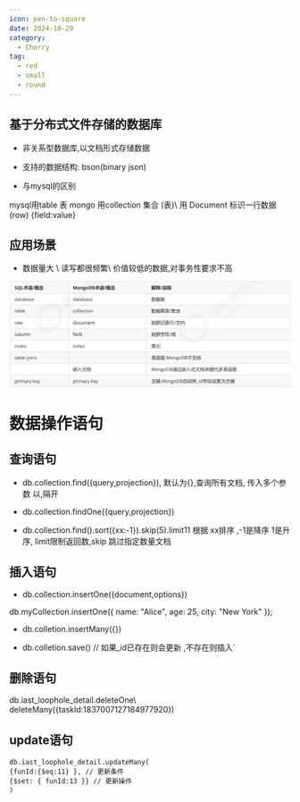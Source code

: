 ```yaml
---
icon: pen-to-square
date: 2024-10-29
category:
  - Cherry
tag:
  - red
  - small
  - round
---
```


## 基于分布式文件存储的数据库
- 非关系型数据库,以文档形式存储数据

- 支持的数据结构:  bson(binary json)

- 与mysql的区别

mysql用table 表
mongo  用collection 集合 (表)\   用  Document  标识一行数据 (row)
{field:value}

## 应用场景

- 数据量大  \  读写都很频繁\   价值较低的数据,对事务性要求不高

![alt text](image.png)



# 数据操作语句

## 查询语句

- db.collection.find({query,projection}), 默认为{},查询所有文档,  传入多个参数 以,隔开

- db.collection.findOne({query,projection})

- db.collection.find().sort({xx:-1}).skip(5).limit11  根据 xx排序 ,-1是降序  1是升序,  limit限制返回数,skip 跳过指定数量文档


## 插入语句

- db.collection.insertOne({document,options})

db.myCollection.insertOne({
    name: "Alice",
    age: 25,
    city: "New York"
}); 


- db.colletion.insertMany({})

- db.colletion.save()  // 如果_id已存在则会更新  ,不存在则插入`

## 删除语句

 db.iast_loophole_detail.deleteOne\  deleteMany({taskId:1837007127184977920})


## update语句
````
db.iast_loophole_detail.updateMany(
{funId:{$eq:11} }, // 更新条件
{$set: { funId:13 }} // 更新操作
)
````
